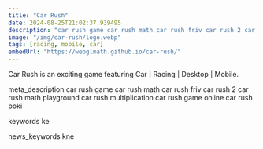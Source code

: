 ```yaml
---
title: "Car Rush"
date: 2024-08-25T21:02:37.939495
description: "car rush game car rush math car rush friv car rush 2 car rush math playground car rush multiplication car rush game online car rush poki"
image: "/img/car-rush/logo.webp"
tags: [racing, mobile, car]
embedUrl: "https://webglmath.github.io/car-rush/"
---
```


Car Rush is an exciting game featuring Car | Racing | Desktop | Mobile.

meta_description
car rush game car rush math car rush friv car rush 2 car rush math playground car rush multiplication car rush game online car rush poki


keywords
ke


news_keywords
kne
